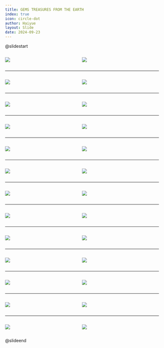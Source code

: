 ```yaml
---
title: GEMS TREASURES FROM THE EARTH
index: true
icon: circle-dot
author: Haiyue
layout: Slide
date: 2024-09-23
---
```

 
@slidestart

<div style="display:flex">
<div style="flex:1">

![](/reading/english/Level-S/GEMS%20TREASURES%20FROM%20THE%20EARTH/001.webp)
</div>
<div style="flex:1">

![](/reading/english/Level-S/GEMS%20TREASURES%20FROM%20THE%20EARTH/002.webp)
</div>
</div>

---

<div style="display:flex">
<div style="flex:1">

![](/reading/english/Level-S/GEMS%20TREASURES%20FROM%20THE%20EARTH/003.webp)
</div>
<div style="flex:1">

![](/reading/english/Level-S/GEMS%20TREASURES%20FROM%20THE%20EARTH/004.webp)
</div>
</div>

---

<div style="display:flex">
<div style="flex:1">

![](/reading/english/Level-S/GEMS%20TREASURES%20FROM%20THE%20EARTH/005.webp)
</div>
<div style="flex:1">

![](/reading/english/Level-S/GEMS%20TREASURES%20FROM%20THE%20EARTH/006.webp)
</div>
</div>

---

<div style="display:flex">
<div style="flex:1">

![](/reading/english/Level-S/GEMS%20TREASURES%20FROM%20THE%20EARTH/007.webp)
</div>
<div style="flex:1">

![](/reading/english/Level-S/GEMS%20TREASURES%20FROM%20THE%20EARTH/008.webp)
</div>
</div>

---

<div style="display:flex">
<div style="flex:1">

![](/reading/english/Level-S/GEMS%20TREASURES%20FROM%20THE%20EARTH/009.webp)
</div>
<div style="flex:1">

![](/reading/english/Level-S/GEMS%20TREASURES%20FROM%20THE%20EARTH/010.webp)
</div>
</div>

---

<div style="display:flex">
<div style="flex:1">

![](/reading/english/Level-S/GEMS%20TREASURES%20FROM%20THE%20EARTH/011.webp)
</div>
<div style="flex:1">

![](/reading/english/Level-S/GEMS%20TREASURES%20FROM%20THE%20EARTH/012.webp)
</div>
</div>

---

<div style="display:flex">
<div style="flex:1">

![](/reading/english/Level-S/GEMS%20TREASURES%20FROM%20THE%20EARTH/013.webp)
</div>
<div style="flex:1">

![](/reading/english/Level-S/GEMS%20TREASURES%20FROM%20THE%20EARTH/014.webp)
</div>
</div>

---

<div style="display:flex">
<div style="flex:1">

![](/reading/english/Level-S/GEMS%20TREASURES%20FROM%20THE%20EARTH/015.webp)
</div>
<div style="flex:1">

![](/reading/english/Level-S/GEMS%20TREASURES%20FROM%20THE%20EARTH/016.webp)
</div>
</div>

---

<div style="display:flex">
<div style="flex:1">

![](/reading/english/Level-S/GEMS%20TREASURES%20FROM%20THE%20EARTH/017.webp)
</div>
<div style="flex:1">

![](/reading/english/Level-S/GEMS%20TREASURES%20FROM%20THE%20EARTH/018.webp)
</div>
</div>

---

<div style="display:flex">
<div style="flex:1">

![](/reading/english/Level-S/GEMS%20TREASURES%20FROM%20THE%20EARTH/019.webp)
</div>
<div style="flex:1">

![](/reading/english/Level-S/GEMS%20TREASURES%20FROM%20THE%20EARTH/020.webp)
</div>
</div>

---

<div style="display:flex">
<div style="flex:1">

![](/reading/english/Level-S/GEMS%20TREASURES%20FROM%20THE%20EARTH/021.webp)
</div>
<div style="flex:1">

![](/reading/english/Level-S/GEMS%20TREASURES%20FROM%20THE%20EARTH/022.webp)
</div>
</div>

---

<div style="display:flex">
<div style="flex:1">

![](/reading/english/Level-S/GEMS%20TREASURES%20FROM%20THE%20EARTH/023.webp)
</div>
<div style="flex:1">

![](/reading/english/Level-S/GEMS%20TREASURES%20FROM%20THE%20EARTH/024.webp)
</div>
</div>

---

<div style="display:flex">
<div style="flex:1">

![](/reading/english/Level-S/GEMS%20TREASURES%20FROM%20THE%20EARTH/025.webp)
</div>
<div style="flex:1">

![](/reading/english/Level-S/GEMS%20TREASURES%20FROM%20THE%20EARTH/026.webp)
</div>
</div>

@slideend